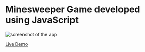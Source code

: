 # Minesweeper Game developed using JavaScript
 
![screenshot of the app](https://raw.githubusercontent.com/praveenorugantitech/praveenorugantitech-javascript/master/0_Projects/praveenorugantitech-minesweeper-game/screenshot.PNG "Minesweeper Game")


[Live Demo](https://praveenorugantitech.github.io/praveenorugantitech-javascript/0_Projects/praveenorugantitech-minesweeper-game/Demo)


